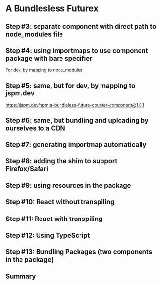 # A Bundlesless Futurex

## Step #3: separate component with direct path to node_modules file

## Step #4: using importmaps to use component package with bare specifier

For dev, by mapping to node_modules

## Step #5: same, but for dev, by mapping to jspm.dev

<https://jspm.dev/npm:a-bundleless-future-counter-component@1.0.1>

## Step #6: same, but bundling and uploading by ourselves to a CDN

## Step #7: generating importmap automatically

## Step #8: adding the shim to support Firefox/Safari

## Step #9: using resources in the package

## Step #10: React without transpiling

## Step #11: React with transpiling

## Step #12: Using TypeScript

## Step #13: Bundling Packages (two components in the package)

## Summary

